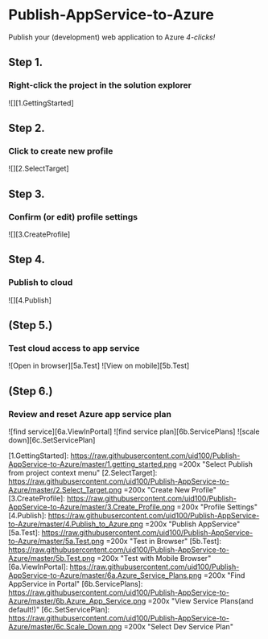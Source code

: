 # Publish-AppService-to-Azure
Publish your (development) web application to Azure  _4-clicks!_

## Step 1.
### Right-click the project in the solution explorer
![][1.GettingStarted]

## Step 2.
### Click to create new profile
![][2.SelectTarget]

## Step 3.
### Confirm (or edit) profile settings
![][3.CreateProfile]

## Step 4.
### Publish to cloud
![][4.Publish]

## (Step 5.)
### Test cloud access to app service
![Open in browser][5a.Test]
![View on mobile][5b.Test]

## (Step 6.)
### Review and reset Azure app service plan
![find service][6a.ViewInPortal]
![find service plan][6b.ServicePlans]
![scale down][6c.SetServicePlan]


[1.GettingStarted]: https://raw.githubusercontent.com/uid100/Publish-AppService-to-Azure/master/1.getting_started.png =200x "Select Publish from project context menu"
[2.SelectTarget]: https://raw.githubusercontent.com/uid100/Publish-AppService-to-Azure/master/2.Select_Target.png =200x "Create New Profile"
[3.CreateProfile]: https://raw.githubusercontent.com/uid100/Publish-AppService-to-Azure/master/3.Create_Profile.png =200x "Profile Settings"
[4.Publish]: https://raw.githubusercontent.com/uid100/Publish-AppService-to-Azure/master/4.Publish_to_Azure.png =200x "Publish AppService"
[5a.Test]: https://raw.githubusercontent.com/uid100/Publish-AppService-to-Azure/master/5a.Test.png =200x "Test in Browser"
[5b.Test]: https://raw.githubusercontent.com/uid100/Publish-AppService-to-Azure/master/5b.Test.png =200x "Test with Mobile Browser"
[6a.ViewInPortal]: https://raw.githubusercontent.com/uid100/Publish-AppService-to-Azure/master/6a.Azure_Service_Plans.png =200x "Find AppService in Portal"
[6b.ServicePlans]: https://raw.githubusercontent.com/uid100/Publish-AppService-to-Azure/master/6b.Azure_App_Service.png =200x "View Service Plans(and default!)"
[6c.SetServicePlan]: https://raw.githubusercontent.com/uid100/Publish-AppService-to-Azure/master/6c.Scale_Down.png =200x "Select Dev Service Plan"

